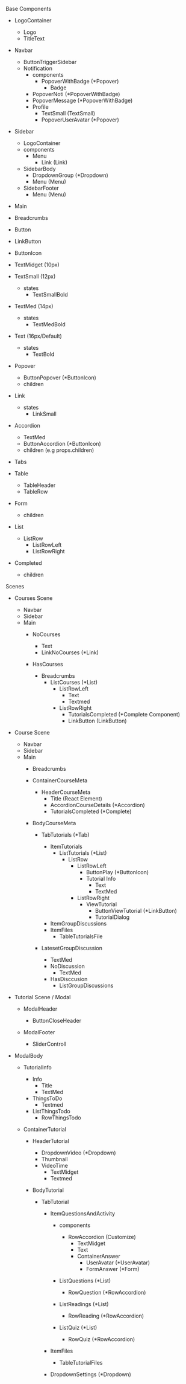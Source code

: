 Base Components
  - LogoContainer
    - Logo
    - TitleText

  - Navbar
    - ButtonTriggerSidebar
    - Notification
      - components
        - PopoverWithBadge (*Popover)
          - Badge
      - PopoverNoti (*PopoverWithBadge)
      - PopoverMessage (*PopoverWithBadge)
      - Profile
        - TextSmall (TextSmall)
        - PopoverUserAvatar (*Popover)

  - Sidebar
    - LogoContainer
    - components
      - Menu
        - Link (Link)
    - SidebarBody
      - DropdownGroup (*Dropdown)
      - Menu (Menu)
    - SidebarFooter
      - Menu (Menu)

  - Main 

  - Breadcrumbs
  
  - Button
  - LinkButton
  - ButtonIcon
  
  - TextMidget (10px)
  - TextSmall (12px)
    - states
      - TextSmallBold
  - TextMed (14px)
    - states
      - TextMedBold
  - Text (16px/Default)
    - states
      - TextBold
  
  - Popover
    - ButtonPopover (*ButtonIcon)
    - children
 
 
  - Link
    - states
      - LinkSmall
      
  - Accordion
    - TextMed 
    - ButtonAccordion (*ButtonIcon)
    - children (e.g props.children)

  - Tabs

  - Table
    - TableHeader
    - TableRow

  - Form 
    - children

  - List
    - ListRow
      - ListRowLeft 
      - ListRowRight 

  - Completed
    - children
    

Scenes
  - Courses Scene 
    - Navbar
    - Sidebar
    - Main
      - NoCourses
        - Text
        - LinkNoCourses (*Link)

      - HasCourses
        - Breadcrumbs
          - ListCourses (*List)
            - ListRowLeft 
              - Text
              - Textmed
            - ListRowRight
              - TutorialsCompleted (*Complete Component)
              - LinkButton (LinkButton)
        
  - Course Scene
    - Navbar
    - Sidebar
    - Main
      - Breadcrumbs

      - ContainerCourseMeta
        - HeaderCourseMeta
          - Title (React Element)
          - AccordionCourseDetails (*Accordion)
          - TutorialsCompleted (*Complete)

      - BodyCourseMeta

        - TabTutorials (*Tab)
          - ItemTutorials
            - ListTutorials (*List)
              - ListRow 
                - ListRowLeft
                  - ButtonPlay (*ButtonIcon)
                  - Tutorial Info
                    - Text
                    - TextMed
                - ListRowRight
                  - ViewTutorial
                    - ButtonViewTutorial (*LinkButton)
                    - TutorialDialog
          - ItemGroupDiscussions
          - ItemFiles
            - TableTutorialsFile

        - LatesetGroupDiscussion 
          - TextMed
          - NoDiscussion
            - TextMed
          - HasDisccusion
            - ListGroupDiscussions

  - Tutorial Scene / Modal
    - ModalHeader 
      - ButtonCloseHeader

    - ModalFooter
      - SliderControll

- ModalBody
  - TutorialInfo
      - Info
        - Title
        - TextMed
      - ThingsToDo
        - Textmed
      - ListThingsTodo
        - RowThingsTodo

  - ContainerTutorial
    - HeaderTutorial
      - DropdownVideo (*Dropdown)
      - Thumbnail
      - VideoTime
        - TextMidget
        - Textmed

    - BodyTutorial
      - TabTutorial
        - ItemQuestionsAndActivity
          - components
            - RowAccordion (Customize)
              - TextMidget
              - Text
              - ContainerAnswer
                - UserAvatar (*UserAvatar)
                - FormAnswer (*Form)

          - ListQuestions (*List)
            - RowQuestion (*RowAccordion)
          - ListReadings (*List)
            - RowReading (*RowAccordion)
          - ListQuiz (*List)
            - RowQuiz (*RowAccordion)


        - ItemFiles
          - TableTutorialFiles

        - DropdownSettings (*Dropdown)


      


       




  
